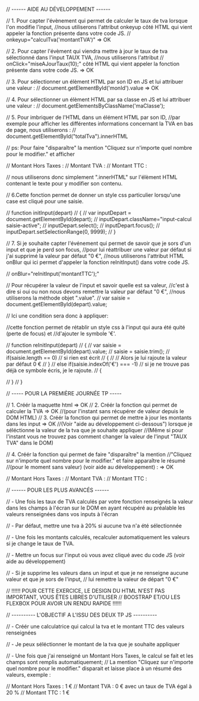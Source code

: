 

// ------ AIDE AU DÉVELOPPEMENT ------

// 1. Pour capter l'évènement qui permet de calculer le taux de tva lorsque l'on modifie l'input, 
//nous utiliserons l'attribut onkeyup côté HTML qui vient appeler la fonction présente dans votre code JS.
// onkeyup="calculTva('montantTVA')" => OK


// 2. Pour capter l'évèment qui viendra mettre à jour le taux de tva sélectionné dans l'input TAUX TVA, 
//nous utiliserons l'attribut
// onClick="miseAJourTaux(10);" côté HTML qui vient appeler la fonction présente dans votre code JS. => OK


// 3. Pour sélectionner un élèment HTML par son ID en JS et lui attribuer une valeur :
// document.getElementById('monId').value => OK


// 4. Pour sélectionner un élèment HTML par sa classe en JS et lui attribuer une valeur :
// document.getElementsByClassName('maClasse');


// 5. Pour imbriquer de l'HTML dans un élément HTML par son ID, 
//par exemple pour afficher les différentes informations concernant la TVA en bas de page, nous utiliserons :
// document.getElementById("totalTva").innerHTML

// ps: Pour faire "disparaître" la mention "Cliquez sur n'importe quel nombre pour le modifier." et afficher 

// Montant Hors Taxes :
// Montant TVA :
// Montant TTC :

// nous utiliserons donc simplement ".innerHTML" sur l'élèment HTML contenant le texte pour y modifier son contenu.


// 6.Cette fonction permet de donner un style css particulier lorsqu'une case est cliqué pour une saisie.

// function initInput(depart)
// {
// 	var inputDepart = document.getElementById(depart);
// 	inputDepart.className="input-calcul  saisie-active";
// 	inputDepart.select();
// 	inputDepart.focus();
// 	inputDepart.setSelectionRange(0, 9999);
// }



// 7. Si je souhaite capter l'événement qui permet de savoir que je sors d'un input et que je perd son focus, 
//pour lui réattribuer une valeur par défaut si j'ai supprimé la valeur par défaut "0 €", 
//nous utiliserons l'attribut HTML onBlur qui ici permet d'appeler la fonction reInitInput() dans votre code JS.

// onBlur="reInitInput('montantTTC');"

// Pour récupérer la valeur de l'input et savoir quelle est sa valeur, 
//c'est à dire si oui ou non nous devons remettre la valeur par défaut "0 €", 
//nous utiliserons la méthode objet ".value".
// var saisie = document.getElementById(depart).value;

// Ici une condition sera donc à appliquer: 

//cette fonction permet de rétablir un style css à l'input qui aura été quité (perte de focus) et 
//d'ajouter le symbole '€'.

// function reInitInput(depart)
// {
// 	var saisie = document.getElementById(depart).value;
// 	saisie = saisie.trim();
// 	if(saisie.length == 0) // si rien est écrit
// 	{
// 		// Alors je lui rajoute la valeur par défaut 0 €
// 	}
// 	else if(saisie.indexOf('€') === -1) // si je ne trouve pas déjà ce symbole écris, je le rajoute.
// 	{
		
// 	}
// }


// ----- POUR LA PREMIÈRE JOURNÉE TP -----

// 1. Créér la maquette html => OK
// 2. Créér la fonction qui permet de calculer la TVA => OK
//(pour l'instant sans récupérer de valeur depuis le DOM HTML)
// 3. Créér la fonction qui permet de mettre à jour les montants dans les input => OK
//(Voir "aide au développement ci-dessous") lorsque je séléctionne la valeur de la tva que je souhaite appliquer 
//(Même si pour l'instant vous ne trouvez pas comment changer la valeur de l'input "TAUX TVA" dans le DOM)


// 4. Créér la fonction qui permet de faire "disparaître" la mention 
//"Cliquez sur n'importe quel nombre pour le modifier." et faire apparaître le résumé 
//(pour le moment sans valeur) (voir aide au développement) : => OK

// Montant Hors Taxes :
// Montant TVA :
// Montant TTC :




// ------ POUR LES PLUS AVANCÉS ------

// - Une fois les taux de TVA calculés par votre fonction renseignés la valeur dans les champs à l'écran sur le DOM en ayant récupéré au préalable les valeurs renseignées dans vos inputs à l'écran

// - Par défaut, mettre une tva à 20% si aucune tva n'a été sélectionnée

// - Une fois les montants calculés, recalculer automatiquement les valeurs si je change le taux de TVA.

// - Mettre un focus sur l'input où vous avez cliqué avec du code JS (voir aide au développement)

// - Si je supprime les valeurs dans un input et que je ne renseigne aucune valeur et que je sors de l'input,
// lui remettre la valeur de départ "0 €"




//  !!!!!! POUR CETTE EXERCICE, LE DESIGN DU HTML N'EST PAS IMPORTANT, VOUS ÊTES LIBRES D'UTILISER 
//  BOOSTRAP ET/OU LES FLEXBOX POUR AVOIR UN RENDU RAPIDE !!!!!!


// ---------- L'OBJECTIF A L'ISSU DES DEUX TP JS ----------

// - Créér une calculatrice qui calcul la tva et le montant TTC des valeurs renseignées

// - Je peux séléctionner le montant de la tva que je souhaite appliquer

// - Une fois que j'ai renseigné un Montant Hors Taxes, le calcul se fait et les champs sont remplis automatiquement;
// La mention "Cliquez sur n'importe quel nombre pour le modifier." disparait et laisse place à un résumé des valeurs, exemple :

// Montant Hors Taxes : 1 €
// Montant TVA : 0 € avec un taux de TVA égal à 20 %
// Montant TTC : 1 €